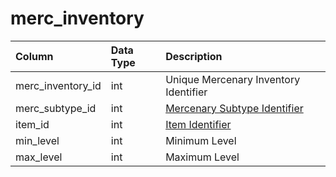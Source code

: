 # merc\_inventory

| Column | Data Type | Description |
| :--- | :--- | :--- |
| merc\_inventory\_id | int | Unique Mercenary Inventory Identifier |
| merc\_subtype\_id | int | [Mercenary Subtype Identifier](merc_subtypes.md) |
| item\_id | int | [Item Identifier](https://github.com/EQEmu/docs-db-schema/tree/e0eb157dbf5563b03c0faf391abc87ec69239f4a/docs/categories/mercenaries/items.md) |
| min\_level | int | Minimum Level |
| max\_level | int | Maximum Level |

